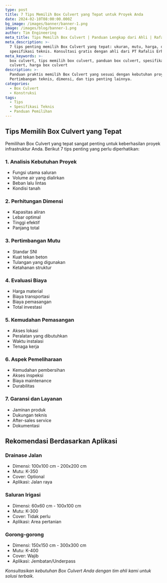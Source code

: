 ```yaml
---
type: post
title: 7 Tips Memilih Box Culvert yang Tepat untuk Proyek Anda
date: 2024-02-10T08:00:00.000Z
bg_image: /images/banner/banner-1.png
image: /images/blog/banner-1.png
author: Tim Engineering
meta_title: Tips Memilih Box Culvert | Panduan Lengkap dari Ahli | Rafalis
meta_description: >-
  7 tips penting memilih Box Culvert yang tepat: ukuran, mutu, harga, dan
  spesifikasi teknis. Konsultasi gratis dengan ahli dari PT Rafalis Erha Jaya.
meta_keywords: >-
  box culvert, tips memilih box culvert, panduan box culvert, spesifikasi box
  culvert, harga box culvert
description: >-
  Panduan praktis memilih Box Culvert yang sesuai dengan kebutuhan proyek.
  Pertimbangan teknis, dimensi, dan tips penting lainnya.
categories:
  - Box Culvert
  - Konstruksi
tags:
  - Tips
  - Spesifikasi Teknis
  - Panduan Pemilihan
---
```


## Tips Memilih Box Culvert yang Tepat

Pemilihan Box Culvert yang tepat sangat penting untuk keberhasilan proyek infrastruktur Anda. Berikut 7 tips penting yang perlu diperhatikan:

### 1. Analisis Kebutuhan Proyek

* Fungsi utama saluran
* Volume air yang dialirkan
* Beban lalu lintas
* Kondisi tanah

### 2. Perhitungan Dimensi

* Kapasitas aliran
* Lebar optimal
* Tinggi efektif
* Panjang total

### 3. Pertimbangan Mutu

* Standar SNI
* Kuat tekan beton
* Tulangan yang digunakan
* Ketahanan struktur

### 4. Evaluasi Biaya

* Harga material
* Biaya transportasi
* Biaya pemasangan
* Total investasi

### 5. Kemudahan Pemasangan

* Akses lokasi
* Peralatan yang dibutuhkan
* Waktu instalasi
* Tenaga kerja

### 6. Aspek Pemeliharaan

* Kemudahan pembersihan
* Akses inspeksi
* Biaya maintenance
* Durabilitas

### 7. Garansi dan Layanan

* Jaminan produk
* Dukungan teknis
* After-sales service
* Dokumentasi

## Rekomendasi Berdasarkan Aplikasi

### Drainase Jalan

* Dimensi: 100x100 cm - 200x200 cm
* Mutu: K-350
* Cover: Optional
* Aplikasi: Jalan raya

### Saluran Irigasi

* Dimensi: 60x60 cm - 100x100 cm
* Mutu: K-300
* Cover: Tidak perlu
* Aplikasi: Area pertanian

### Gorong-gorong

* Dimensi: 150x150 cm - 300x300 cm
* Mutu: K-400
* Cover: Wajib
* Aplikasi: Jembatan/Underpass

*Konsultasikan kebutuhan Box Culvert Anda dengan tim ahli kami untuk solusi terbaik.*
